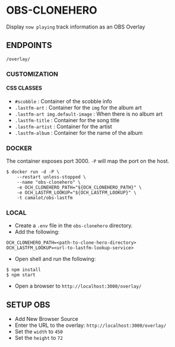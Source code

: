 # OBS-CLONEHERO

Display `now playing` track information as an OBS Overlay

## ENDPOINTS

`/overlay/`

### CUSTOMIZATION

#### CSS CLASSES

- `#scobble` : Container of the scobble info
- `.lastfm-art` : Container for the `img` for the album art
- `.lastfm-art img.default-image` : When there is no album art
- `.lastfm-title` : Container for the song title
- `.lastfm-artist` : Container for the artist
- `.lastfm-album` : Container for the name of the album

### DOCKER

The container exposes port 3000. `-P` will map the port on the host.

```shell
$ docker run -d -P \
	--restart unless-stopped \
	--name "obs-clonehero" \
	-e OCH_CLONEHERO_PATH="${OCH_CLONEHERO_PATH}" \
	-e OCH_LASTFM_LOOKUP="${OCH_LASTFM_LOOKUP}" \
	-t camalot/obs-lastfm
```

### LOCAL

- Create a `.env` file in the `obs-clonehero` directory. 
- Add the following:
```
OCH_CLONEHERO_PATH=<path-to-clone-hero-directory>
OCH_LASTFM_LOOKUP=<url-to-lastfm-lookup-service>
```
- Open shell and run the following:
```shell
$ npm install
$ npm start
```
- Open a browser to `http://localhost:3000/overlay/`


## SETUP OBS

- Add New Browser Source
- Enter the URL to the overlay: `http://localhost:3000/overlay/`
- Set the `width` to `450`
- Set the `height` to `72`
